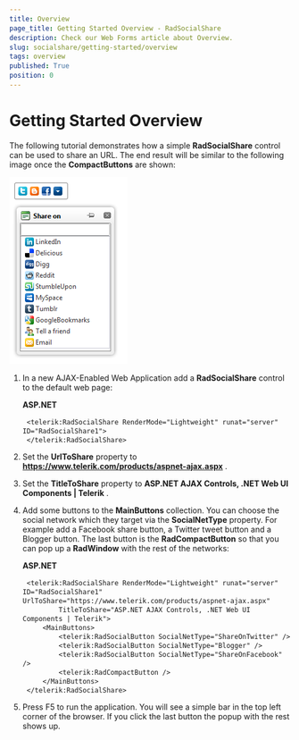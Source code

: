 ```yaml
---
title: Overview
page_title: Getting Started Overview - RadSocialShare
description: Check our Web Forms article about Overview.
slug: socialshare/getting-started/overview
tags: overview
published: True
position: 0
---
```


# Getting Started Overview




The following tutorial demonstrates how a simple **RadSocialShare** control can be used to share an URL. The end result will be similar to the following image once the **CompactButtons** are shown:

![getting-started-result](images/getting-started-result.png)

1. In a new AJAX-Enabled Web Application add a **RadSocialShare** control to the default web page:

	__ASP.NET__

		<telerik:RadSocialShare RenderMode="Lightweight" runat="server" ID="RadSocialShare1">
		</telerik:RadSocialShare>



1. Set the **UrlToShare** property to **https://www.telerik.com/products/aspnet-ajax.aspx** .

1. Set the **TitleToShare** property to **ASP.NET AJAX Controls, .NET Web UI Components | Telerik** .

1. Add some buttons to the **MainButtons** collection. You can choose the social network which they target via the **SocialNetType** property. For example add a Facebook share button, a Twitter tweet button and a Blogger button. The last button is the **RadCompactButton** so that you can pop up a **RadWindow** with the rest of the networks:

	__ASP.NET__

		<telerik:RadSocialShare RenderMode="Lightweight" runat="server" ID="RadSocialShare1" UrlToShare="https://www.telerik.com/products/aspnet-ajax.aspx"
		        TitleToShare="ASP.NET AJAX Controls, .NET Web UI Components | Telerik">
		    <MainButtons>
		        <telerik:RadSocialButton SocialNetType="ShareOnTwitter" />
		        <telerik:RadSocialButton SocialNetType="Blogger" />
		        <telerik:RadSocialButton SocialNetType="ShareOnFacebook" />
		        <telerik:RadCompactButton />
		    </MainButtons>
		</telerik:RadSocialShare>




1. Press F5 to run the application. You will see a simple bar in the top left corner of the browser. If you click the last button the popup with the rest shows up.
